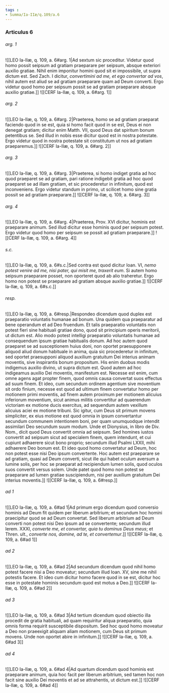 ```yaml
---
tags : 
- Summa/Ia-IIæ/q.109/a.6
---
```


### Articulus 6

###### arg. 1
![[LEO Ia-IIæ, q. 109, a. 6#arg. 1|Ad sextum sic proceditur. Videtur quod homo possit seipsum ad gratiam praeparare per seipsum, absque exteriori auxilio gratiae. Nihil enim imponitur homini quod sit ei impossibile, ut supra dictum est. Sed Zach. I dicitur, *convertimini ad me, et ego convertar ad vos*, nihil autem est aliud se ad gratiam praeparare quam ad Deum converti. Ergo videtur quod homo per seipsum possit se ad gratiam praeparare absque auxilio gratiae.]]
![[CERF Ia-IIæ, q. 109, a. 6#arg. 1]]

###### arg. 2
![[LEO Ia-IIæ, q. 109, a. 6#arg. 2|Praeterea, homo se ad gratiam praeparat faciendo quod in se est, quia si homo facit quod in se est, Deus ei non denegat gratiam; dicitur enim Matth. VII, quod Deus dat spiritum bonum petentibus se. Sed illud in nobis esse dicitur quod est in nostra potestate. Ergo videtur quod in nostra potestate sit constitutum ut nos ad gratiam praeparemus.]]
![[CERF Ia-IIæ, q. 109, a. 6#arg. 2]]

###### arg. 3
![[LEO Ia-IIæ, q. 109, a. 6#arg. 3|Praeterea, si homo indiget gratia ad hoc quod praeparet se ad gratiam, pari ratione indigebit gratia ad hoc quod praeparet se ad illam gratiam, et sic procederetur in infinitum, quod est inconveniens. Ergo videtur standum in primo, ut scilicet homo sine gratia possit se ad gratiam praeparare.]]
![[CERF Ia-IIæ, q. 109, a. 6#arg. 3]]

###### arg. 4
![[LEO Ia-IIæ, q. 109, a. 6#arg. 4|Praeterea, Prov. XVI dicitur, hominis est praeparare animum. Sed illud dicitur esse hominis quod per seipsum potest. Ergo videtur quod homo per seipsum se possit ad gratiam praeparare.]]
![[CERF Ia-IIæ, q. 109, a. 6#arg. 4]]

###### s.c.
![[LEO Ia-IIæ, q. 109, a. 6#s.c.|Sed contra est quod dicitur Ioan. VI, *nemo potest venire ad me, nisi pater, qui misit me, traxerit eum*. Si autem homo seipsum praeparare posset, non oporteret quod ab alio traheretur. Ergo homo non potest se praeparare ad gratiam absque auxilio gratiae.]]
![[CERF Ia-IIæ, q. 109, a. 6#s.c.]]

###### resp.
![[LEO Ia-IIæ, q. 109, a. 6#resp.|Respondeo dicendum quod duplex est praeparatio voluntatis humanae ad bonum. Una quidem qua praeparatur ad bene operandum et ad Deo fruendum. Et talis praeparatio voluntatis non potest fieri sine habituali gratiae dono, quod sit principium operis meritorii, ut dictum est. Alio modo potest intelligi praeparatio voluntatis humanae ad consequendum ipsum gratiae habitualis donum. Ad hoc autem quod praeparet se ad susceptionem huius doni, non oportet praesupponere aliquod aliud donum habituale in anima, quia sic procederetur in infinitum, sed oportet praesupponi aliquod auxilium gratuitum Dei interius animam moventis, sive inspirantis bonum propositum. His enim duobus modis indigemus auxilio divino, ut supra dictum est. Quod autem ad hoc indigeamus auxilio Dei moventis, manifestum est. Necesse est enim, cum omne agens agat propter finem, quod omnis causa convertat suos effectus ad suum finem. Et ideo, cum secundum ordinem agentium sive moventium sit ordo finium, necesse est quod ad ultimum finem convertatur homo per motionem primi moventis, ad finem autem proximum per motionem alicuius inferiorum moventium, sicut animus militis convertitur ad quaerendum victoriam ex motione ducis exercitus, ad sequendum autem vexillum alicuius aciei ex motione tribuni. Sic igitur, cum Deus sit primum movens simpliciter, ex eius motione est quod omnia in ipsum convertantur secundum communem intentionem boni, per quam unumquodque intendit assimilari Deo secundum suum modum. Unde et Dionysius, in libro de Div. Nom., dicit quod Deus convertit omnia ad seipsum. Sed homines iustos convertit ad seipsum sicut ad specialem finem, quem intendunt, et cui cupiunt adhaerere sicut bono proprio; secundum illud Psalmi LXXII, mihi adhaerere Deo bonum est. Et ideo quod homo convertatur ad Deum, hoc non potest esse nisi Deo ipsum convertente. Hoc autem est praeparare se ad gratiam, quasi ad Deum converti, sicut ille qui habet oculum aversum a lumine solis, per hoc se praeparat ad recipiendum lumen solis, quod oculos suos convertit versus solem. Unde patet quod homo non potest se praeparare ad lumen gratiae suscipiendum, nisi per auxilium gratuitum Dei interius moventis.]]
![[CERF Ia-IIæ, q. 109, a. 6#resp.]]

###### ad 1
![[LEO Ia-IIæ, q. 109, a. 6#ad 1|Ad primum ergo dicendum quod conversio hominis ad Deum fit quidem per liberum arbitrium; et secundum hoc homini praecipitur quod se ad Deum convertat. Sed liberum arbitrium ad Deum converti non potest nisi Deo ipsum ad se convertente; secundum illud Ierem. XXXI, *converte me, et convertar, quia tu dominus Deus meus*; et Thren. ult., *converte nos, domine, ad te, et convertemur*.]]
![[CERF Ia-IIæ, q. 109, a. 6#ad 1]]

###### ad 2
![[LEO Ia-IIæ, q. 109, a. 6#ad 2|Ad secundum dicendum quod nihil homo potest facere nisi a Deo moveatur; secundum illud Ioan. XV, sine me nihil potestis facere. Et ideo cum dicitur homo facere quod in se est, dicitur hoc esse in potestate hominis secundum quod est motus a Deo.]]
![[CERF Ia-IIæ, q. 109, a. 6#ad 2]]

###### ad 3
![[LEO Ia-IIæ, q. 109, a. 6#ad 3|Ad tertium dicendum quod obiectio illa procedit de gratia habituali, ad quam requiritur aliqua praeparatio, quia omnis forma requirit susceptibile dispositum. Sed hoc quod homo moveatur a Deo non praeexigit aliquam aliam motionem, cum Deus sit primum movens. Unde non oportet abire in infinitum.]]
![[CERF Ia-IIæ, q. 109, a. 6#ad 3]]

###### ad 4
![[LEO Ia-IIæ, q. 109, a. 6#ad 4|Ad quartum dicendum quod hominis est praeparare animum, quia hoc facit per liberum arbitrium, sed tamen hoc non facit sine auxilio Dei moventis et ad se attrahentis, ut dictum est.]]
![[CERF Ia-IIæ, q. 109, a. 6#ad 4]]

